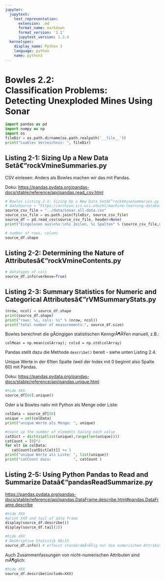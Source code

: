 ```yaml
---
jupyter:
  jupytext:
    text_representation:
      extension: .md
      format_name: markdown
      format_version: '1.1'
      jupytext_version: 1.2.4
  kernelspec:
    display_name: Python 3
    language: python
    name: python3
---
```


Bowles 2.2: <br/>Classification Problems: <br/>Detecting Unexploded Mines Using Sonar
=========

```python
import pandas as pd
import numpy as np
import os
fileDir = os.path.dirname(os.path.realpath('__file__'))
print("Loakles Verzeichnis: ", fileDir)
```

## Listing 2-1: Sizing Up a New Data Setâ€”rockVmineSummaries.py




CSV einlesen: Anders als Bowles machen wir das mit Pandas.

Doku: https://pandas.pydata.org/pandas-docs/stable/reference/api/pandas.read_csv.html

```python
# Bowles Listing 2-1: Sizing Up a New Data Setâ€”rockVmineSummaries.py
# dataSource = "https://archive.ics.uci.edu/ml/machine-learning-databases/undocumented/connectionist-bench/sonar/sonar.all-data"
source_csv_file = "../data/sonar.all-data.csv"
source_csv_file = os.path.join(fileDir, source_csv_file)
source_df = pd.read_csv(source_csv_file, header=None)
print("Eingelesen aus\n%s:\n%i Zeilen, %i Spalten" % (source_csv_file,source_df.shape[0], source_df.shape[1] ))
```

```python
# number of rows, colums
source_df.shape
```

## Listing 2-2: Determining the Nature of Attributesâ€”rockVmineContents.py

```python
# datatypes of cols
source_df.info(verbose=True)
```

## Listing 2-3: Summary Statistics for Numeric and Categorical Attributesâ€”rVMSummaryStats.py

```python
(nrow, ncol) = source_df.shape
print(source_df.shape)
print("rows: %i, cols: %i" % (nrow, ncol))
print("total number of measurements:", source_df.size)
```

Bowles berechnet die gÃ¤ngigen statistischen KenngrÃ¶ÃŸen manuell, z.B.:

    colMean = np.mean(colArray); colsd = np.std(colArray)
    
Pandas stellt dazu die Methode ``describe()`` bereit - siehe unten Listing 2.4.



Unique Werte in der 61ten Spalte (weil der Index mit 0 beginnt also Spalte 60) mit Pandas.

Doku: https://pandas.pydata.org/pandas-docs/stable/reference/api/pandas.unique.html

```python
#hide XXX
source_df[60].unique()

```

Oder a la Bowles nativ mit Python als Menge oder Liste:

```python
colData = source_df[60]
unique = set(colData)
print("unique Werte als Menge: ", unique)
```

```python
#count up the number of elements having each value
catDict = dict(zip(list(unique),range(len(unique))))
catCount = [0]*2
for elt in colData:
   catCount[catDict[elt]] += 1
print("unique Werte als Liste: ", list(unique))
print("catCount dazu:          ", catCount )

```

## Listing 2-5: Using Python Pandas to Read and Summarize Dataâ€”pandasReadSummarize.py

https://pandas.pydata.org/pandas-docs/stable/reference/api/pandas.DataFrame.describe.html#pandas.DataFrame.describe

```python
#hide XXX
#print XXX and tail of data frame
display(source_df.describe())
display(source_df.tail(2))

```

```python
#hide XXX
# Deskriptive Statistik 08/15    
source_df.info() # erfasst standardmÃ¤ÃŸig nur die numerischen Attribute
```

Auch Zusammenfassungen von nicht-numerischen Attributen sind mÃ¶glich:

```python
#hide XXX
source_df.describe(include=XXX)
```
